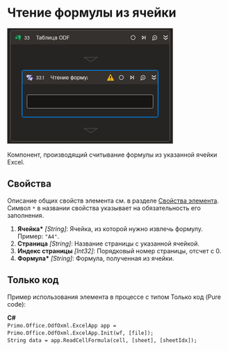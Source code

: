 # Чтение формулы из ячейки

![](../../../../resources/activities/basic/odf/table/cropped-readformulafromcell.png)

Компонент, производящий считывание формулы из указанной ячейки Excel. 

## Свойства
Описание общих свойств элемента см. в разделе [Свойства элемента](https://docs.primo-rpa.ru/primo-rpa/primo-studio/process/elements#svoistva-elementa).
Символ `*` в названии свойства указывает на обязательность его заполнения.

1. **Ячейка\*** *[String]*: Ячейка, из которой нужно извлечь формулу. Пример: `"A4"`.
2. **Страница** *[String]*: Название страницы с указанной ячейкой.
3. **Индекс страницы** *[Int32]*: Порядковый номер страницы, отсчет с 0.
4. **Формула\*** *[String]*: Формула, полученная из ячейки.

## Только код
Пример использования элемента в процессе с типом Только код (Pure code):  

**C#**  
`Primo.Office.OdfOxml.ExcelApp app = Primo.Office.OdfOxml.ExcelApp.Init(wf, [file]);`  
`String data = app.ReadCellFormula(cell, [sheet], [sheetIdx]);`
